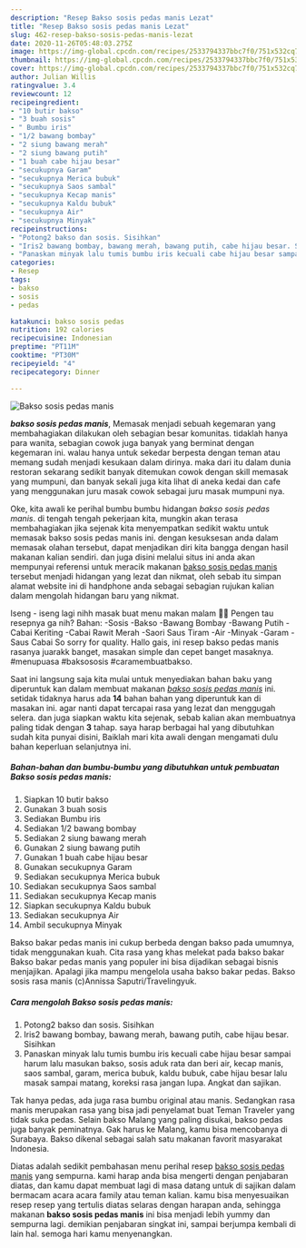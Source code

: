 ```yaml
---
description: "Resep Bakso sosis pedas manis Lezat"
title: "Resep Bakso sosis pedas manis Lezat"
slug: 462-resep-bakso-sosis-pedas-manis-lezat
date: 2020-11-26T05:48:03.275Z
image: https://img-global.cpcdn.com/recipes/2533794337bbc7f0/751x532cq70/bakso-sosis-pedas-manis-foto-resep-utama.jpg
thumbnail: https://img-global.cpcdn.com/recipes/2533794337bbc7f0/751x532cq70/bakso-sosis-pedas-manis-foto-resep-utama.jpg
cover: https://img-global.cpcdn.com/recipes/2533794337bbc7f0/751x532cq70/bakso-sosis-pedas-manis-foto-resep-utama.jpg
author: Julian Willis
ratingvalue: 3.4
reviewcount: 12
recipeingredient:
- "10 butir bakso"
- "3 buah sosis"
- " Bumbu iris"
- "1/2 bawang bombay"
- "2 siung bawang merah"
- "2 siung bawang putih"
- "1 buah cabe hijau besar"
- "secukupnya Garam"
- "secukupnya Merica bubuk"
- "secukupnya Saos sambal"
- "secukupnya Kecap manis"
- "secukupnya Kaldu bubuk"
- "secukupnya Air"
- "secukupnya Minyak"
recipeinstructions:
- "Potong2 bakso dan sosis. Sisihkan"
- "Iris2 bawang bombay, bawang merah, bawang putih, cabe hijau besar. Sisihkan"
- "Panaskan minyak lalu tumis bumbu iris kecuali cabe hijau besar sampai harum lalu masukan bakso, sosis aduk rata dan beri air, kecap manis, saos sambal, garam, merica bubuk, kaldu bubuk, cabe hijau besar lalu masak sampai matang, koreksi rasa jangan lupa. Angkat dan sajikan."
categories:
- Resep
tags:
- bakso
- sosis
- pedas

katakunci: bakso sosis pedas 
nutrition: 192 calories
recipecuisine: Indonesian
preptime: "PT11M"
cooktime: "PT30M"
recipeyield: "4"
recipecategory: Dinner

---
```



![Bakso sosis pedas manis](https://img-global.cpcdn.com/recipes/2533794337bbc7f0/751x532cq70/bakso-sosis-pedas-manis-foto-resep-utama.jpg)

<b><i>bakso sosis pedas manis</i></b>, Memasak menjadi sebuah kegemaran yang membahagiakan dilakukan oleh sebagian besar komunitas. tidaklah hanya para wanita, sebagian cowok juga banyak yang berminat dengan kegemaran ini. walau hanya untuk sekedar berpesta dengan teman atau memang sudah menjadi kesukaan dalam dirinya. maka dari itu dalam dunia restoran sekarang sedikit banyak ditemukan cowok dengan skill memasak yang mumpuni, dan banyak sekali juga kita lihat di aneka kedai dan cafe yang menggunakan juru masak cowok sebagai juru masak mumpuni nya.

Oke, kita awali ke perihal bumbu bumbu hidangan <i>bakso sosis pedas manis</i>. di tengah tengah pekerjaan kita, mungkin akan terasa membahagiakan jika sejenak kita menyempatkan sedikit waktu untuk memasak bakso sosis pedas manis ini. dengan kesuksesan anda dalam memasak olahan tersebut, dapat menjadikan diri kita bangga dengan hasil makanan kalian sendiri. dan juga disini melalui situs ini anda akan mempunyai referensi untuk meracik makanan <u>bakso sosis pedas manis</u> tersebut menjadi hidangan yang lezat dan nikmat, oleh sebab itu simpan alamat website ini di handphone anda sebagai sebagian rujukan kalian dalam mengolah hidangan baru yang nikmat.

Iseng - iseng lagi nihh masak buat menu makan malam 👩‍🍳 Pengen tau resepnya ga nih? Bahan: -Sosis -Bakso -Bawang Bombay -Bawang Putih -Cabai Keriting -Cabai Rawit Merah -Saori Saus Tiram -Air -Minyak -Garam -Saus Cabai So sorry for quality. Hallo gais, ini resep bakso pedas manis rasanya juarakk banget, masakan simple dan cepet banget masaknya. #menupuasa #baksososis #caramembuatbakso.


Saat ini langsung saja kita mulai untuk menyediakan bahan baku yang diperuntuk kan dalam membuat makanan <u><i>bakso sosis pedas manis</i></u> ini. setidak tidaknya harus ada <b>14</b> bahan bahan yang diperuntuk kan di masakan ini. agar nanti dapat tercapai rasa yang lezat dan menggugah selera. dan juga siapkan waktu kita sejenak, sebab kalian akan membuatnya paling tidak dengan <b>3</b> tahap. saya harap berbagai hal yang dibutuhkan sudah kita punyai disini, Baiklah mari kita awali dengan mengamati dulu bahan keperluan selanjutnya ini.

<!--inarticleads1-->

##### Bahan-bahan dan bumbu-bumbu yang dibutuhkan untuk pembuatan Bakso sosis pedas manis:

1. Siapkan 10 butir bakso
1. Gunakan 3 buah sosis
1. Sediakan  Bumbu iris
1. Sediakan 1/2 bawang bombay
1. Sediakan 2 siung bawang merah
1. Gunakan 2 siung bawang putih
1. Gunakan 1 buah cabe hijau besar
1. Gunakan secukupnya Garam
1. Sediakan secukupnya Merica bubuk
1. Sediakan secukupnya Saos sambal
1. Sediakan secukupnya Kecap manis
1. Siapkan secukupnya Kaldu bubuk
1. Sediakan secukupnya Air
1. Ambil secukupnya Minyak


Bakso bakar pedas manis ini cukup berbeda dengan bakso pada umumnya, tidak menggunakan kuah. Cita rasa yang khas melekat pada bakso bakar Bakso bakar pedas manis yang populer ini bisa dijadikan sebagai bisnis menjajikan. Apalagi jika mampu mengelola usaha bakso bakar pedas. Bakso sosis rasa manis (c)Annissa Saputri/Travelingyuk. 

<!--inarticleads2-->

##### Cara mengolah Bakso sosis pedas manis:

1. Potong2 bakso dan sosis. Sisihkan
1. Iris2 bawang bombay, bawang merah, bawang putih, cabe hijau besar. Sisihkan
1. Panaskan minyak lalu tumis bumbu iris kecuali cabe hijau besar sampai harum lalu masukan bakso, sosis aduk rata dan beri air, kecap manis, saos sambal, garam, merica bubuk, kaldu bubuk, cabe hijau besar lalu masak sampai matang, koreksi rasa jangan lupa. Angkat dan sajikan.


Tak hanya pedas, ada juga rasa bumbu original atau manis. Sedangkan rasa manis merupakan rasa yang bisa jadi penyelamat buat Teman Traveler yang tidak suka pedas. Selain bakso Malang yang paling disukai, bakso pedas juga banyak peminatnya. Gak harus ke Malang, kamu bisa mencobanya di Surabaya. Bakso dikenal sebagai salah satu makanan favorit masyarakat Indonesia. 

Diatas adalah sedikit pembahasan menu perihal resep <u>bakso sosis pedas manis</u> yang sempurna. kami harap anda bisa mengerti dengan penjabaran diatas, dan kamu dapat membuat lagi di masa datang untuk di sajikan dalam bermacam acara acara family atau teman kalian. kamu bisa menyesuaikan resep resep yang tertulis diatas selaras dengan harapan anda, sehingga makanan <b>bakso sosis pedas manis</b> ini bisa menjadi lebih yummy dan sempurna lagi. demikian penjabaran singkat ini, sampai berjumpa kembali di lain hal. semoga hari kamu menyenangkan.
